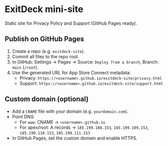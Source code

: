 # ExitDeck mini-site

Static site for Privacy Policy and Support (GitHub Pages ready).

## Publish on GitHub Pages
1. Create a repo (e.g. `exitdeck-site`).
2. Commit all files to the repo root.
3. In GitHub: Settings → Pages → Source: `Deploy from a branch`, Branch: `main` (`/root`).
4. Use the generated URL for App Store Connect metadata:
   - Privacy: `https://<username>.github.io/exitdeck-site/privacy.html`
   - Support: `https://<username>.github.io/exitdeck-site/support.html`

## Custom domain (optional)
- Add a `CNAME` file with your domain (e.g. `yourdomain.com`).
- Point DNS:
  - For `www`: CNAME → `<username>.github.io`
  - For apex/root: A records → `185.199.108.153`, `185.199.109.153`, `185.199.110.153`, `185.199.111.153`
- In GitHub Pages, set the custom domain and enable HTTPS.
